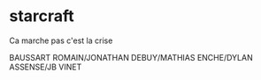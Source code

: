 # starcraft

Ca marche pas c'est la crise

BAUSSART ROMAIN/JONATHAN DEBUY/MATHIAS ENCHE/DYLAN ASSENSE/JB VINET
